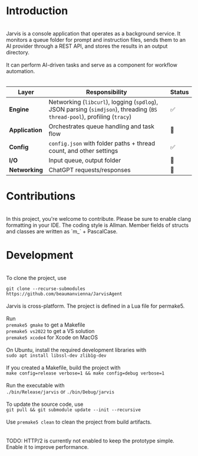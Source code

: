 # Introduction
<br>
Jarvis is a console application that operates as a background service. It monitors a queue folder for prompt and instruction files, sends them to an AI provider through a REST API, and stores the results in an output directory. <br>
<br>
It can perform AI-driven tasks and serve as a component for workflow automation.<br>
<br>

| Layer | Responsibility | Status |
|--------|----------------|--------|
| **Engine** | Networking (`libcurl`), logging (`spdlog`), JSON parsing (`simdjson`), threading (`BS thread-pool`), profiling (`tracy`) | ✅ |
| **Application** | Orchestrates queue handling and task flow | 🚧 |
| **Config** | `config.json` with folder paths + thread count, and other settings | ✅ |
| **I/O** | Input queue, output folder | 🚧 |
| **Networking** | ChatGPT requests/responses | 🚧 |

# Contributions
<br>
In this project, you're welcome to contribute. Please be sure to enable clang formatting in your IDE. The coding style is Allman. Member fields of structs and classes are written as `m_` + PascalCase.

# Development
<br>
To clone the project, use<br>

`git clone --recurse-submodules https://github.com/beaumanvienna/JarvisAgent`<br>
<br>
Jarvis is cross-platform. The project is defined in a Lua file for permake5.<br>
<br>
Run <br>
`premake5 gmake` to get a Makefile<br>
`premake5 vs2022` to get a VS solution<br>
`premake5 xcode4` for Xcode on MacOS<br>
<br>
On Ubuntu, install the required development libraries with<br>
`sudo apt install libssl-dev zlib1g-dev`<br>
<br>
If you created a Makefile, build the project with<br>
`make config=release verbose=1 && make config=debug verbose=1`<br>
<br>
Run the executable with<br>
`./bin/Release/jarvis` or `./bin/Debug/jarvis`<br>
<br>
To update the source code, use<br>
`git pull && git submodule update --init --recursive`<br>
<br>
Use `premake5 clean` to clean the project from build artifacts.<br>
<br>
<br>
TODO: HTTP/2 is currently not enabled to keep the prototype simple. Enable it to improve performance.

